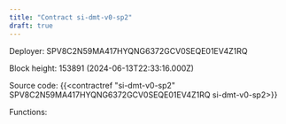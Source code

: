 ```yaml
---
title: "Contract si-dmt-v0-sp2"
draft: true
---
```

Deployer: SPV8C2N59MA417HYQNG6372GCV0SEQE01EV4Z1RQ


 



Block height: 153891 (2024-06-13T22:33:16.000Z)

Source code: {{<contractref "si-dmt-v0-sp2" SPV8C2N59MA417HYQNG6372GCV0SEQE01EV4Z1RQ si-dmt-v0-sp2>}}

Functions:


